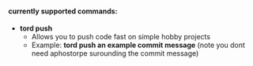 #### currently supported commands:
* **tord push <commit message>**
  * Allows you to push code fast on simple hobby projects
  * Example: **tord push an example commit message** (note you dont need aphostorpe surounding the commit message)
